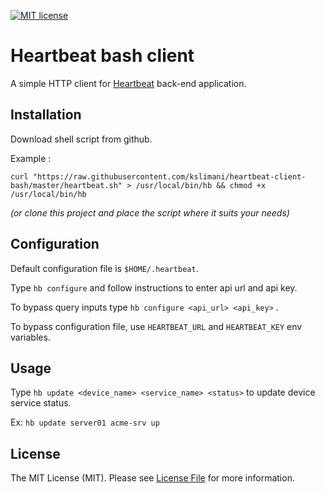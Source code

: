 [![MIT license](https://img.shields.io/badge/License-MIT-green.svg)](LICENSE)

# Heartbeat bash client

A simple HTTP client for [Heartbeat](https://github.com/kslimani/heartbeat) back-end application.

## Installation

Download shell script from github.

Example :

```shell
curl "https://raw.githubusercontent.com/kslimani/heartbeat-client-bash/master/heartbeat.sh" > /usr/local/bin/hb && chmod +x /usr/local/bin/hb
```

_(or clone this project and place the script where it suits your needs)_

## Configuration

Default configuration file is `$HOME/.heartbeat`.

Type `hb configure` and follow instructions to enter api url and api key.

To bypass query inputs type `hb configure <api_url> <api_key>` .

To bypass configuration file, use `HEARTBEAT_URL` and `HEARTBEAT_KEY` env variables.

## Usage

Type `hb update <device_name> <service_name> <status>` to update device service status.

Ex: `hb update server01 acme-srv up`

## License

The MIT License (MIT). Please see [License File](LICENSE) for more information.
